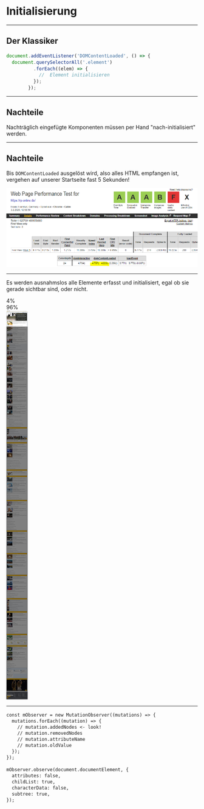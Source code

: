 <!-- .slide: data-background="assets/transformer.jpg" -->

<br>
<br>
<br>
<br>
<br>
<br>
<br>
<br>

# Initialisierung

---

## Der Klassiker

```js
document.addEventListener('DOMContentLoaded', () => {
  document.querySelectorAll('.element')
          .forEach((elem) => { 
            //  Element initialisieren
          });
        });
```

---

## Nachteile

Nachträglich eingefügte Komponenten müssen per Hand "nach-initialisiert" werden.

---

## Nachteile

Bis `DOMContentLoaded` ausgelöst wird, also alles HTML empfangen ist, vergehen auf unserer Startseite fast 5 Sekunden!

![Webpagetest Testbericht mit DOMContentLoaded bei 4,7 Sekunden](assets/domcontentloaded.png)

---

Es werden ausnahmslos alle Elemente erfasst und initialisiert, egal ob sie gerade sichtbar sind, oder nicht.

<div class="measure">
    <div class="measure__visible">4%</div>
    <div class="measure__invisible">96%</div>
</div><img src="assets/full-rp-online-homepage-highlighted.jpg" alt="Gesamte RP-ONLINE Startseite" class="fullpage fullpage-zoom">

---

```
const mObserver = new MutationObserver((mutations) => {
  mutations.forEach((mutation) => {
    // mutation.addedNodes <- look!
    // mutation.removedNodes
    // mutation.attributeName
    // mutation.oldValue
  });
});

mObserver.observe(document.documentElement, {
  attributes: false,
  childList: true,
  characterData: false,
  subtree: true,
});
```

